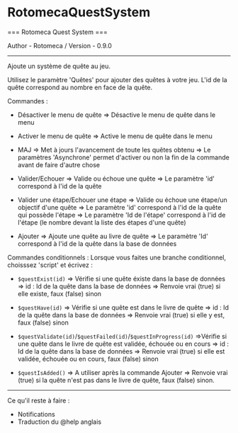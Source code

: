 # RotomecaQuestSystem

=== Rotomeca Quest System ===

Author   -   Rotomeca /
Version  -   0.9.0

------------------------------

Ajoute un système de quête au jeu.

Utilisez le paramètre 'Quêtes' pour ajouter des quêtes à votre jeu.
L'id de la quête correspond au nombre en face de la quête.

Commandes : 
- Désactiver le menu de quête
 => Désactive le menu de quête dans le menu

- Activer le menu de quête
 => Active le menu de quête dans le menu

- MAJ
 => Met à jours l'avancement de toute les quêtes obtenu
   => Le paramètres 'Asynchrone' permet d'activer ou non la fin de la commande avant de faire d'autre chose

- Valider/Echouer
 => Valide ou échoue une quête
   => Le paramètre 'id' correspond à l'id de la quête

- Valider une étape/Echouer une étape
 => Valide ou échoue une étape/un objectif d'une quête
   => Le paramètre 'id' correspond à l'id de la quête qui possède l'étape
   => Le paramètre 'Id de l'étape' correspond à l'id de l'étape (le nombre devant la liste des étapes d'une quête)

- Ajouter
 => Ajoute une quête au livre de quête
   => Le paramètre 'Id' correspond à l'id de la quête dans la base de données

Commandes conditionnels : 
Lorsque vous faites une branche conditionnel, choisssez 'script' et écrivez : 
- `$questExist(id)`
 => Vérifie si une quête éxiste dans la base de données
   => id : Id de la quête dans la base de données
   => Renvoie vrai (true) si elle existe, faux (false) sinon

- `$questHave(id)`
 => Vérifie si une quête est dans le livre de quête
   => id : Id de la quête dans la base de données
   => Renvoie vrai (true) si elle y est, faux (false) sinon
- `$questValidate(id)`/`$questFailed(id)`/`$questInProgress(id)`
 =>Vérifie si une quête dans le livre de quête est validée, échouée ou en cours
   => id : Id de la quête dans la base de données
   => Renvoie vrai (true) si elle est validée, échouée ou en cours, faux (false) sinon

- `$questIsAdded()`
 => A utiliser après la commande Ajouter
   => Renvoie vrai (true) si la quête n'est pas dans le livre de quête, faux (false) sinon.

-----------------------------------------------------------------------------------------------------------
Ce qu'il reste à faire : 
 - Notifications
 - Traduction du @help anglais
